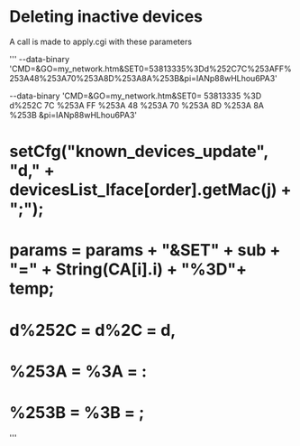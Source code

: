# Deleting inactive devices

A call is made to apply.cgi with these parameters

'''
--data-binary 'CMD=&GO=my_network.htm&SET0=53813335%3Dd%252C7C%253AFF%253A48%253A70%253A8D%253A8A%253B&pi=IANp88wHLhou6PA3'

--data-binary 'CMD=&GO=my_network.htm&SET0= 53813335 %3D d%252C 7C %253A FF %253A 48 %253A 70 %253A 8D %253A 8A %253B &pi=IANp88wHLhou6PA3'

# setCfg("known_devices_update", "d," + devicesList_Iface[order].getMac(j) + ";");

# params = params + "&SET" + sub + "=" + String(CA[i].i) + "%3D"+ temp;

#  d%252C = d%2C = d,
#  %253A = %3A = :
#  %253B = %3B = ;
'''
